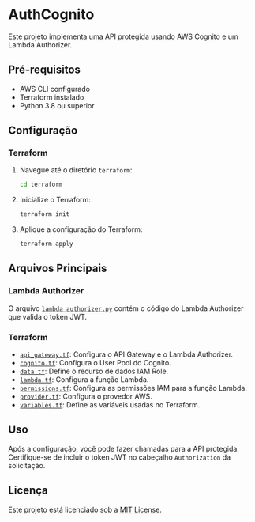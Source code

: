 # AuthCognito

Este projeto implementa uma API protegida usando AWS Cognito e um Lambda Authorizer.

## Pré-requisitos

- AWS CLI configurado
- Terraform instalado
- Python 3.8 ou superior

## Configuração

### Terraform

1. Navegue até o diretório `terraform`:
    ```sh
    cd terraform
    ```

2. Inicialize o Terraform:
    ```sh
    terraform init
    ```

3. Aplique a configuração do Terraform:
    ```sh
    terraform apply
    ```

## Arquivos Principais

### Lambda Authorizer

O arquivo [`lambda_authorizer.py`](lambda/lambda_authorizer.py) contém o código do Lambda Authorizer que valida o token JWT.

### Terraform

- [`api_gateway.tf`](terraform/api_gateway.tf): Configura o API Gateway e o Lambda Authorizer.
- [`cognito.tf`](terraform/cognito.tf): Configura o User Pool do Cognito.
- [`data.tf`](terraform/data.tf): Define o recurso de dados IAM Role.
- [`lambda.tf`](terraform/lambda.tf): Configura a função Lambda.
- [`permissions.tf`](terraform/permissions.tf): Configura as permissões IAM para a função Lambda.
- [`provider.tf`](terraform/provider.tf): Configura o provedor AWS.
- [`variables.tf`](terraform/variables.tf): Define as variáveis usadas no Terraform.

## Uso

Após a configuração, você pode fazer chamadas para a API protegida. Certifique-se de incluir o token JWT no cabeçalho `Authorization` da solicitação.

## Licença

Este projeto está licenciado sob a [MIT License](LICENSE).
